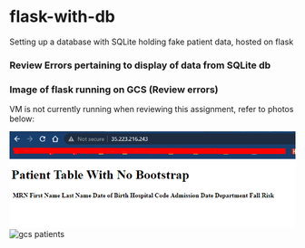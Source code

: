 # flask-with-db
Setting up a database with SQLite holding fake patient data, hosted on flask


### Review Errors pertaining to display of data from SQLite db



### Image of flask running on GCS (Review errors) 
VM is not currently running when reviewing this assignment, refer to photos below:

![gcs index](/images/gcsindex.png)
![gcs patients](/images/gcspatients].png)
